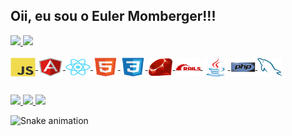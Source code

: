 ## Oii, eu sou o Euler Momberger!!!

<div>
  <a href="https://github.com/eulermomberger">
  <img height="180em" src="https://github-readme-stats.vercel.app/api?username=eulermomberger&show_icons=true&theme=gotham&include_all_commits=true&count_private=true"/>
  <img height="180em" src="https://github-readme-stats.vercel.app/api/top-langs/?username=eulermomberger&layout=compact&langs_count=7&theme=gotham"/>
</div>

<br>

<div style="display: inline_block">
  <img align="center" alt="EulerJs" height="30" width="40" src="https://raw.githubusercontent.com/devicons/devicon/master/icons/javascript/javascript-original.svg">
  <img align="center" alt="EulerAngularJS" height="30" width="40" src="https://raw.githubusercontent.com/devicons/devicon/master/icons/angularjs/angularjs-original.svg">
  <img align="center" alt="EulerReact" height="30" width="40" src="https://raw.githubusercontent.com/devicons/devicon/master/icons/react/react-original.svg">
  <img align="center" alt="EulerHTML" height="30" width="40" src="https://github.com/devicons/devicon/raw/master/icons/html5/html5-original.svg">
  <img align="center" alt="EulerCSS" height="30" width="40" src="https://raw.githubusercontent.com/devicons/devicon/master/icons/css3/css3-original.svg">
  <img align="center" alt="EulerRuby" height="30" width="40" src="https://raw.githubusercontent.com/devicons/devicon/master/icons/ruby/ruby-original.svg">
  <img align="center" alt="EulerRubyOnRails" height="30" width="40" src="https://raw.githubusercontent.com/devicons/devicon/master/icons/rails/rails-plain-wordmark.svg">
  <img align="center" alt="EulerJava" height="30" width="40" src="https://raw.githubusercontent.com/devicons/devicon/master/icons/java/java-original.svg">
  <img align="center" alt="EulerPHP" height="30" width="40" src="https://raw.githubusercontent.com/devicons/devicon/master/icons/php/php-original.svg">
  <img align="center" alt="EulerMySQL" height="30" width="40" src="https://raw.githubusercontent.com/devicons/devicon/master/icons/mysql/mysql-original.svg">
</div>

##

<div style="display: inline_block">
  <a href="https://www.instagram.com/euler_momberger">
    <img src="https://img.shields.io/badge/Instagram-E4405F?style=for-the-badge&logo=instagram&logoColor=white">
  </a>
  <a href="https://www.linkedin.com/in/euler-momberger/">
    <img src="https://img.shields.io/badge/LinkedIn-0077B5?style=for-the-badge&logo=linkedin&logoColor=white">
  </a>
  <a href="mailto:mombergereuler@gmail.com">
    <img src="https://img.shields.io/badge/Gmail-D14836?style=for-the-badge&logo=gmail&logoColor=white">
  </a>
</div>

![Snake animation](https://github.com/eulermomberger/eulermomberger/blob/output/github-contribution-grid-snake.svg)
